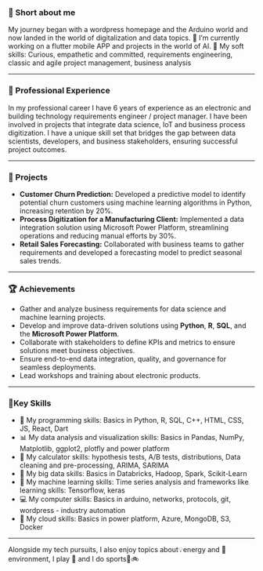 ### 🔆 Short about me
My journey began with a wordpress homepage and the Arduino world and now landed in the world of digitalization and data topics.
🔭 I’m currently working on a flutter mobile APP and projects in the world of AI.
🧠 My soft skills: Curious, empathetic and committed, requirements engineering, classic and agile project management, business analysis

---

### 🔨 Professional Experience
In my professional career I have 6 years of experience as an electronic and building technology requirements engineer / project manager. 
I have been involved in projects that integrate data science, IoT and business process digitization. I have a unique skill set that bridges the gap between data scientists, developers, and business stakeholders, ensuring successful project outcomes.

---

### 📂 Projects
- **Customer Churn Prediction:** Developed a predictive model to identify potential churn customers using machine learning algorithms in Python, increasing retention by 20%.
- **Process Digitization for a Manufacturing Client:** Implemented a data integration solution using Microsoft Power Platform, streamlining operations and reducing manual efforts by 30%.
- **Retail Sales Forecasting:** Collaborated with business teams to gather requirements and developed a forecasting model to predict seasonal sales trends.

---

### 🏆  Achievements
- Gather and analyze business requirements for data science and machine learning projects.
- Develop and improve data-driven solutions using **Python**, **R**, **SQL**, and the **Microsoft Power Platform**.
- Collaborate with stakeholders to define KPIs and metrics to ensure solutions meet business objectives.
- Ensure end-to-end data integration, quality, and governance for seamless deployments.
- Lead workshops and training about electronic products.

---

### 🚀Key Skills
- 🚀 My programming skills: Basics in Python, R, SQL, C++, HTML, CSS, JS, React, Dart
- 📊 My data analysis and visualization skills: Basics in Pandas, NumPy, Matplotlib, ggplot2, plotfly and power platform
- 🧮 My calculator skills: hypothesis tests, A/B tests, distributions, Data cleaning and pre-processing, ARIMA, SARIMA
- 🙌 My big data skills: Basics in Databricks, Hadoop, Spark, Scikit-Learn
- 🦾 My machine learning skills: Time series analysis and frameworks like learning skills: Tensorflow, keras 
- 💻 My computer skills: Basics in arduino, networks, protocols, git,  wordpress - industry automation
- 🙌 My cloud skills: Basics in power platform, Azure, MongoDB, S3, Docker
  
---

Alongside my tech pursuits, I also enjoy topics about💡energy and 🌱environment, I play 🎺 and I do sports🧭🚲
